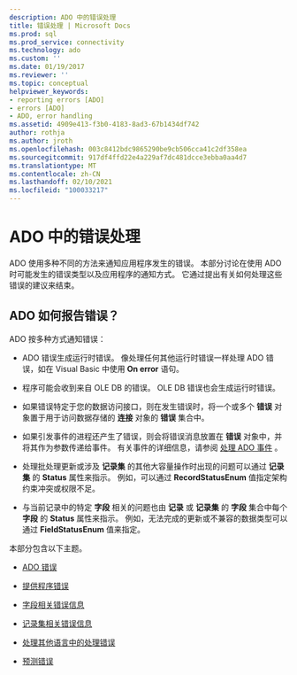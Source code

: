 ```yaml
---
description: ADO 中的错误处理
title: 错误处理 | Microsoft Docs
ms.prod: sql
ms.prod_service: connectivity
ms.technology: ado
ms.custom: ''
ms.date: 01/19/2017
ms.reviewer: ''
ms.topic: conceptual
helpviewer_keywords:
- reporting errors [ADO]
- errors [ADO]
- ADO, error handling
ms.assetid: 4909e413-f3b0-4183-8ad3-67b1434df742
author: rothja
ms.author: jroth
ms.openlocfilehash: 003c8412bdc9865290be9cb506cca41c2df358ea
ms.sourcegitcommit: 917df4ffd22e4a229af7dc481dcce3ebba0aa4d7
ms.translationtype: MT
ms.contentlocale: zh-CN
ms.lasthandoff: 02/10/2021
ms.locfileid: "100033217"
---
```

# <a name="error-handling-in-ado"></a>ADO 中的错误处理
ADO 使用多种不同的方法来通知应用程序发生的错误。 本部分讨论在使用 ADO 时可能发生的错误类型以及应用程序的通知方式。 它通过提出有关如何处理这些错误的建议来结束。  
  
## <a name="how-does-ado-report-errors"></a>ADO 如何报告错误？  
 ADO 按多种方式通知错误：  
  
-   ADO 错误生成运行时错误。 像处理任何其他运行时错误一样处理 ADO 错误，如在 Visual Basic 中使用 **On error** 语句。  
  
-   程序可能会收到来自 OLE DB 的错误。 OLE DB 错误也会生成运行时错误。  
  
-   如果错误特定于您的数据访问接口，则在发生错误时，将一个或多个 **错误** 对象置于用于访问数据存储的 **连接** 对象的 **错误** 集合中。  
  
-   如果引发事件的进程还产生了错误，则会将错误消息放置在 **错误** 对象中，并将其作为参数传递给事件。 有关事件的详细信息，请参阅 [处理 ADO 事件](./handling-ado-events.md) 。  
  
-   处理批处理更新或涉及 **记录集** 的其他大容量操作时出现的问题可以通过 **记录集** 的 **Status** 属性来指示。 例如，可以通过 **RecordStatusEnum** 值指定架构约束冲突或权限不足。  
  
-   与当前记录中的特定 **字段** 相关的问题也由 **记录** 或 **记录集** 的 **字段** 集合中每个 **字段** 的 **Status** 属性来指示。 例如，无法完成的更新或不兼容的数据类型可以通过 **FieldStatusEnum** 值来指定。  
  
 本部分包含以下主题。  
  
-   [ADO 错误](./ado-errors.md)  
  
-   [提供程序错误](./provider-errors.md)  
  
-   [字段相关错误信息](./field-related-error-information.md)  
  
-   [记录集相关错误信息](./recordset-related-error-information.md)  
  
-   [处理其他语言中的处理错误](./handling-errors-in-other-languages.md)  
  
-   [预测错误](./anticipating-errors.md)
